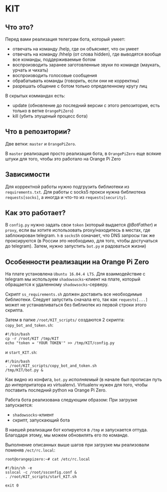 # KIT
## Что это?
Перед вами реализация телеграм бота, который умеет:

- отвечать на команду /help, где он объясняет, что он умеет
- отвечать на команду /hhelp (от слова hidden), где выводятся вообще все команды, поддерживаемыe ботом 
- воспроизводить заранее заготовленные звуки по команде (маукать, урчать и чихать)
- воспроизводить голосовые сообщения
- обрабатывать команды (говорить, если они не корректны)
- разрешать общение с ботом только определенному кругу лиц

В скрытых коммандах есть:
- update (обновление до последний версии с этого репозитория, есть только в ветке `OrangePiZero`)
- kill (убить зпущеный процесс бота)

## Что в репозитории?
Две ветки: `master` и `OrangePiZero`.

В `master` реализация просто реализация бота, в `OrangePiZero` еще всякие штуки для того, чтобы это работало на Orange Pi Zero


## Зависимости

Для корректной работы нужно подгрузить библиотеки из `requirements.txt`. Для работы с socks5 прокси нужна библиотека `requests[socks]`, а иногда и что-то из `requests[security]`.

## Как это работает?

В `config.py` нужно задать свои `token` (который выдается *@BotFather*) и `proxy`, если вы хотите использовать proxy/находитесь в местах, где заблокирован telegram. `h` в `socks5h` означает, что DNS запросы так же проксируются (в России это необходимо, для того, чтобы достучаться до telegram). Затем, нужно запустить `bot.py` и радоваться жизни)


## Особенности реализации на Orange Pi Zero
На плате установлена `Ubuntu 16.04.4 LTS`. Для взаимодействие с telegram мы используем `shadowsocks`-клиент на плате, который обращается к удаленному `shadowsocks`-серверу. 

Скрипт `ss_requirements.sh` должен доставить все необходимые библиотеки. Следует запустить сначала его, так как `requests[...]` может не устанавливаться без библиотек из первой строки этого скрипта.

Затем в папке `/root/KIT_scripts/` создаются 2 скрипта:
`copy_bot_and_token.sh`: 
```
#!/bin/bash
cp -r /root/KIT /tmp/KIT
echo "token = 'YOUR TOKEN'" >> /tmp/KIT/config.py
```
и `start_KIT.sh`:
```
#!/bin/bash
. /root/KIT_scripts/copy_bot_and_token.sh
/tmp/KIT/bot.py &
```

Как видно из конфига, `bot.py` *исполняемый* (в начале был прописан путь до интерпритатора из virtualenv). Virtualenv нужен для того, чтобы поставить последний python на Orange Pi Zero.

Работа бота реализована следующим образом:
При загрузке запускается:
- `shadowsocks`-клиент
- скрипт, запускающий бота

В наешей реализации бот копируется в `/tmp` и запускается оттуда. Благодаря этому, мы можем обновилять его по команде.

Выполнение описанных выше шагов при загрузке мы реализовали поменяв `/ect/rc.local`:


`root@orangepizero:~# cat /etc/rc.local `


```
#!/bin/sh -e
sslocal -c /root/ssconfig.conf &
. /root/KIT_scripts/start_KIT.sh

exit 0
```
